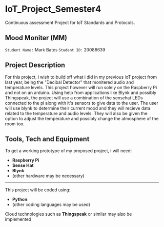 # IoT_Project_Semester4
Continuous assessment Project for IoT Standards and Protocols.

## Mood Moniter (MM)
`Student Name:` Mark Bates
`Student ID:` 20088639

## Project Description

For this project, i wish to build off what i did in my previous IoT project from last year, being the "Decibal Detector" that monitered audio and temperature levels. This project however will run solely on the Raspberry Pi and not on an arduino. Using help from applications like Blynk and possibly Thingspeak, the project will use a combination of the sensehat LEDs connected to the pi along with it's sensors to give data to the user. The user will use blynk to determine their current mood and they will recieve data related to the temperature and audio levels. They will also be given the option to adjust the temperature and possibly change the atmosphere of the room too.

## Tools, Tech and Equipment
To get a working prototype of my proposed project, i will need:
- **Raspberry Pi**
- **Sense Hat**
- **Blynk**
- (other hardware may be necessary)

---

This project will be coded using:
- **Python**
- (other coding languages may be used)

Cloud technologies such as **Thingspeak** or similar may also be implemented
